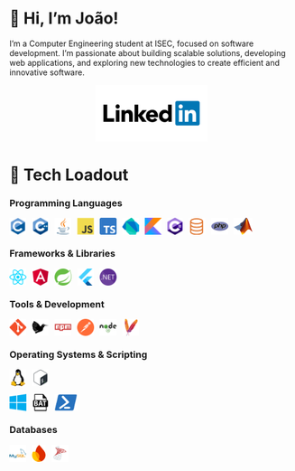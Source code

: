 # 👋 Hi, I’m João!
I’m a Computer Engineering student at ISEC, focused on software development. I’m passionate about building scalable solutions, developing web applications, and exploring new technologies to create efficient and innovative software.

<div style="display: flex; flex-wrap: wrap; gap: 10px; justify-content: center; align-items:center;">
<a href="https://www.linkedin.com/in/jo%C3%A3o-afonso-almas-655a1a325/">
    <img src="./icons/linkedin.svg" height="100" alt="LinkedIn logo" title="My LinkedIn"> 
</a>
</div>


# 🎯 Tech Loadout 

### Programming Languages
<div style="display: flex; flex-wrap: wrap; gap: 10px;">
    <img src="./icons/c.svg" height="30" alt="C logo" title="C programing language"/>
    <img src="./icons/cpp.svg" height="30" alt="C++ logo" title="C++">
    <img src="./icons/java.svg" height="30" alt="Java logo" title="Java">
    <img src="./icons/js.svg" height="30" alt="Javascript logo" title="JavaScript"/>
    <img src="./icons/typescript.svg" height="30" alt="TypeScript" title="TypeScript"/>
    <img src="./icons/dart.svg" height="30" alt="dart logo" title="Dart"/>
    <img src="./icons/kotlin.svg" height="30" alt="kotlin logo" title="Kotlin"/>
    <img src="./icons/c%23.png" height="30" alt="C# logo" title="C#"/>
    <img src="./icons/sql.png" height="30" alt="SQL logo" title="SQL"/>
    <img src="./icons/php.svg" height="30" alt="php logo" title="PHP"/>
    <img src="./icons/matlab.png" height="30" alt="MATLAB logo" title="MATLAB"/>
</div>

### Frameworks & Libraries
<div style="display: flex; flex-wrap: wrap; gap: 10px;">
    <img src="./icons/react.svg" height="30" alt="React logo" title="React"/>
    <img src="./icons/angular.png" height="30" alt="Angular logo" title="Angular"/>
    <img src="./icons/spring.svg" height="30" alt="Spring Framework logo" title="Spring"/>
    <img src="./icons/flutter.svg" height="30" alt="Flutter" title="Flutter"/>
    <img src="./icons/dotnet.svg" height="30" alt=".NET Core logo" title=".NET Core" />
</div>

### Tools & Development
<div style="display: flex; flex-wrap: wrap; gap: 10px;">
    <img src="./icons/git.svg" height="30" alt="git logo" title="Git"/> 
    <img src="./icons/latex.svg" height="30" alt="LaTeX logo" title="LaTeX"/>
    <img src="./icons/npm.svg" height="30" alt="npm logo" title="npm"/>
    <img src="./icons/postman.svg" height="30" alt="postman logo" title="Postman"/>
    <img src="./icons/nodejs.svg" height="30" alt="nodejs logo" title="Node.js"/>
    <img src="./icons/maven.svg" height="30" alt="maven logo" title="Maven"/>
</div>

### Operating Systems & Scripting
<div style="display: flex; flex-wrap: wrap; gap: 10px;">
    <img src="./icons/linux.svg" height="30" alt="linux logo" title="Linux"/>
    <img src="./icons/bash.svg" height="30" alt="Bash Scripting logo" title="Bash" />
</div>
<p></p>
<div style="display: flex; flex-wrap: wrap; gap: 10px;">
    <img src="./icons/windows.svg" height="30" alt="windows logo" title="Windows"/>
    <img src="./icons/bat.png" height="30" alt="Batch Scripting logo" title="Batch" />
    <img src="./icons/powershell.svg" height="30" alt="PowerShell logo" title="PowerShell" />
</div>

### Databases
<div style="display: flex; flex-wrap: wrap; gap: 10px;">
    <img src="./icons/mysql.svg" height="30" alt="MySQL logo" title="MySQL"/>
    <img src="./icons/firebase.png" height="30" alt="Firebase logo" title="Firebase"/>
    <img src="./icons/Microsoft_SQL_Server.png" height="30" alt="Microsoft_SQL_Server logo" title="Microsoft SQL Server"/>
</div>
